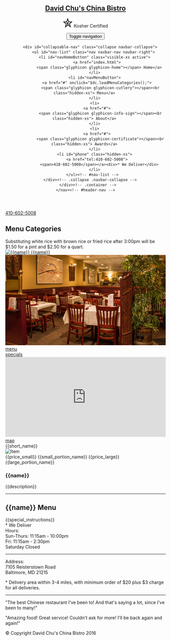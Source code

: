  <!doctype html> 
 <html lang="en"> 
   <head> 
     <meta charset="utf-8"> 
     <meta http-equiv="X-UA-Compatible" content="IE=edge"> 
     <meta name="viewport" content="width=device-width, initial-scale=1"> 
     <title>David Chu's China Bistro</title>
      <link rel="stylesheet" href="css/bootstrap.css"
     <link rel="stylesheet" href="css/bootstrap.min.css"> 
     <link rel="stylesheet" href="css/styles.css"> 
     <link href='https://fonts.googleapis.com/css?family=Oxygen:400,300,700' rel='stylesheet' type='text/css'> 
     <link href='https://fonts.googleapis.com/css?family=Lora' rel='stylesheet' type='text/css'> 
   </head> 
 <body> 
   <header> 
     <nav id="header-nav" class="navbar navbar-default"> 
       <div class="container"> 
         <div class="navbar-header"> 
           <a href="index.html" class="pull-left visible-md visible-lg"> 
             <div id="logo-img" alt="Logo image"></div> 
           </a> 
            <div class="navbar-brand"> 
            <a href="index.html"><h1>David Chu's China Bistro</h1></a> 
             <p> 
               <img src="images/star-k-logo.png" alt="Kosher certification"> 
               <span>Kosher Certified</span> 
             </p> 
           </div> 
          <button id="navbarToggle" type="button" class="navbar-toggle collapsed" data-toggle="collapse" data-target="#collapsable-nav" aria-expanded="false"> 
             <span class="sr-only">Toggle navigation</span> 
             <span class="icon-bar"></span> 
             <span class="icon-bar"></span> 
             <span class="icon-bar"></span> 
           </button> 
         </div> 
          
         <div id="collapsable-nav" class="collapse navbar-collapse"> 
            <ul id="nav-list" class="nav navbar-nav navbar-right"> 
             <li id="navHomeButton" class="visible-xs active"> 
               <a href="index.html"> 
                 <span class="glyphicon glyphicon-home"></span> Home</a> 
             </li> 
             <li id="navMenuButton"> 
               <a href="#" onclick="$dc.loadMenuCategories();"> 
                 <span class="glyphicon glyphicon-cutlery"></span><br class="hidden-xs"> Menu</a> 
             </li> 
             <li> 
               <a href="#"> 
                 <span class="glyphicon glyphicon-info-sign"></span><br class="hidden-xs"> About</a> 
             </li> 
             <li> 
               <a href="#"> 
                 <span class="glyphicon glyphicon-certificate"></span><br class="hidden-xs"> Awards</a> 
             </li> 
             <li id="phone" class="hidden-xs"> 
               <a href="tel:410-602-5008"> 
                 <span>410-602-5008</span></a><div>* We Deliver</div> 
             </li> 
           </ul><!-- #nav-list --> 
         </div><!-- .collapse .navbar-collapse --> 
       </div><!-- .container --> 
     </nav><!-- #header-nav --> 
  </header> 
    <div id="call-btn" class="visible-xs"> 
     <a class="btn" href="tel:410-602-5008"> 
     <span class="glyphicon glyphicon-earphone"></span> 
     410-602-5008 
     </a> 
   </div> 
   <h2 id="menu-categories-title" class="text-center">Menu Categories</h2> 
 <div class="text-center"> 
   Substituting white rice with brown rice or fried rice after 3:00pm will be $1.50 for a pint and $2.50 for a quart. 
 </div>
  <div class="col-md-3 col-sm-4 col-xs-6 col-xxs-12"> 
   <a href="#" onclick="$dc.loadMenuItems('{{short_name}}');"> 
     <div class="category-tile"> 
       <img width="200" height="200" src="images/menu/{{short_name}}/{{short_name}}.jpg" alt="{{name}}"> 
       <span>{{name}}</span> 
     </div> 
   </a> 
 </div> 
      <div class="jumbotron"> 
      <img src="images/jumbotron_768.jpg" alt="Picture of restaurant" class="img-responsive visible-xs"> 
     </div> 
      <div id="home-tiles" class="row"> 
       <div class="col-md-4 col-sm-6 col-xs-12"> 
         <a href="#" onclick="$dc.loadMenuCategories();"><div id="menu-tile"><span>menu</span></div></a> 
       </div> 
       <div class="col-md-4 col-sm-6 col-xs-12"> 
         <a href="#" onclick="$dc.loadMenuItems({{randomCategoryShortName}});"> 
           <div id="specials-tile"><span>specials</span></div> 
         </a> 
       </div> 
       <div class="col-md-4 col-sm-12 col-xs-12"> 
         <a href="https://www.google.com/maps/place/David+Chu's+China+Bistro/@39.3635874,-76.7138622,17z/data=!4m6!1m3!3m2!1s0x89c81a14e7817803:0xab20a0e99daa17ea!2sDavid+Chu's+China+Bistro!3m1!1s0x89c81a14e7817803:0xab20a0e99daa17ea" target="_blank"> 
           <div id="map-tile"> 
             <iframe src="https://www.google.com/maps/embed?pb=!1m18!1m12!1m3!1d3084.675372390488!2d-76.71386218529199!3d39.3635874269356!2m3!1f0!2f0!3f0!3m2!1i1024!2i768!4f13.1!3m3!1m2!1s0x89c81a14e7817803%3A0xab20a0e99daa17ea!2sDavid+Chu&#39;s+China+Bistro!5e0!3m2!1sen!2sus!4v1452824864156" width="100%" height="250" frameborder="0" style="border:0" allowfullscreen>
             </iframe> 
             <span>map</span> 
           </div> 
         </a> 
       </div> 
     </div><!-- End of #home-tiles --> 
      <div class="menu-item-tile col-md-6"> 
   <div class="row"> 
     <div class="col-sm-5"> 
       <div class="menu-item-photo"> 
         <div>{{short_name}}</div> 
         <img class="img-responsive" width="250" height="150" src="images/menu/{{catShortName}}/{{short_name}}.jpg" alt="Item"> 
       </div> 
       <div class="menu-item-price">{{price_small}}<span> {{small_portion_name}}</span> {{price_large}} <span>{{large_portion_name}}</span>
       </div> 
     </div> 
     <div class="menu-item-description col-sm-7"> 
       <h3 class="menu-item-title">{{name}}</h3> 
       <p class="menu-item-details">{{description}}</p> 
     </div> 
   </div> 
   <hr class="visible-xs"> 
 </div> 
 
 <h2 id="menu-categories-title" class="text-center">{{name}} Menu</h2> 
 <div class="text-center">{{special_instructions}}</div> 
   <div id="xs-deliver" class="text-center visible-xs">* We Deliver</div> 
   <div id="main-content" class="container"></div> 
   <footer class="panel-footer"> 
     <div class="container"> 
       <div class="row"> 
         <section id="hours" class="col-sm-4"> 
           <span>Hours:</span><br> 
           Sun-Thurs: 11:15am - 10:00pm<br> 
           Fri: 11:15am - 2:30pm<br> 
           Saturday Closed 
           <hr class="visible-xs"> 
         </section> 
         <section id="address" class="col-sm-4"> 
           <span>Address:</span><br> 
           7105 Reisterstown Road<br> 
           Baltimore, MD 21215 
           <p>* Delivery area within 3-4 miles, with minimum order of $20 plus $3 charge for all deliveries.</p> 
           <hr class="visible-xs"> 
         </section> 
         <section id="testimonials" class="col-sm-4"> 
           <p>"The best Chinese restaurant I've been to! And that's saying a lot, since I've been to many!"</p> 
           <p>"Amazing food! Great service! Couldn't ask for more! I'll be back again and again!"</p> 
         </section> 
       </div> 
       <div class="text-center">&copy; Copyright David Chu's China Bistro 2016</div> 
     </div> 
   </footer> 
   <!-- jQuery (Bootstrap JS plugins depend on it) --> 
   <script src="js/jquery-2.1.4.min.js"></script> 
   <script src="js/bootstrap.min.js"></script> 
   <script src="js/ajax-utils.js"></script> 
   <script src="js/script.js"></script>
   <script src="js/npm.js"></script> 
 </body> 
</html> 
